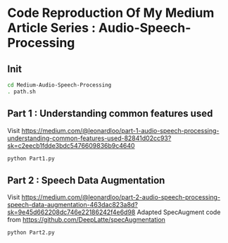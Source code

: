 # Code Reproduction Of My Medium Article Series : Audio-Speech-Processing

## Init
```bash
cd Medium-Audio-Speech-Processing
. path.sh
```

## Part 1 : Understanding common features used
Visit https://medium.com/@leonardloo/part-1-audio-speech-processing-understanding-common-features-used-82841d02cc93?sk=c2eecb1fdde3bdc5476609836b9c4640
```bash
python Part1.py
```

## Part 2 : Speech Data Augmentation
Visit https://medium.com/@leonardloo/part-2-audio-speech-processing-speech-data-augmentation-463dac823a8d?sk=9e45d662208dc746e22186242f4e6d98
Adapted SpecAugment code from https://github.com/DeepLatte/specAugmentation
```bash
python Part2.py
```

